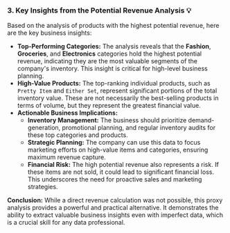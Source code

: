 
### 3. Key Insights from the Potential Revenue Analysis 💡

Based on the analysis of products with the highest potential revenue, here are the key business insights:

* **Top-Performing Categories:** The analysis reveals that the **Fashion**, **Groceries**, and **Electronics** categories hold the highest potential revenue, indicating they are the most valuable segments of the company's inventory. This insight is critical for high-level business planning.
* **High-Value Products:** The top-ranking individual products, such as `Pretty Item` and `Either Set`, represent significant portions of the total inventory value. These are not necessarily the best-selling products in terms of volume, but they represent the greatest financial value.
* **Actionable Business Implications:**
    * **Inventory Management:** The business should prioritize demand-generation, promotional planning, and regular inventory audits for these top categories and products.
    * **Strategic Planning:** The company can use this data to focus marketing efforts on high-value items and categories, ensuring maximum revenue capture.
    * **Financial Risk:** The high potential revenue also represents a risk. If these items are not sold, it could lead to significant financial loss. This underscores the need for proactive sales and marketing strategies.

**Conclusion:** While a direct revenue calculation was not possible, this proxy analysis provides a powerful and practical alternative. It demonstrates the ability to extract valuable business insights even with imperfect data, which is a crucial skill for any data professional.

